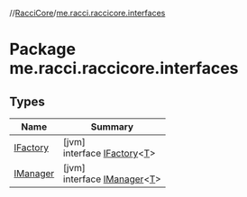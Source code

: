 //[RacciCore](../../index.md)/[me.racci.raccicore.interfaces](index.md)

# Package me.racci.raccicore.interfaces

## Types

| Name | Summary |
|---|---|
| [IFactory](-i-factory/index.md) | [jvm]<br>interface [IFactory](-i-factory/index.md)&lt;[T](-i-factory/index.md)&gt; |
| [IManager](-i-manager/index.md) | [jvm]<br>interface [IManager](-i-manager/index.md)&lt;[T](-i-manager/index.md)&gt; |
